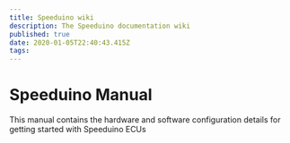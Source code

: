 ```yaml
---
title: Speeduino wiki
description: The Speeduino documentation wiki
published: true
date: 2020-01-05T22:40:43.415Z
tags: 
---
```


# Speeduino Manual
This manual contains the hardware and software configuration details for getting started with Speeduino ECUs